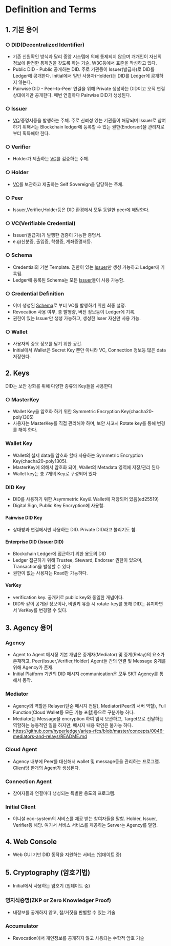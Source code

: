 # Definition and Terms

## 1. 기본 용어

### ○ DID(Decentralized Identifier)
 - 기존 신원확인 방식과 달리 중앙 시스템에 의해 통제되지 않으며 개개인이 자신의 정보에 완전한 통제권을 갖도록 하는 기술. W3C등에서 표준을 작성하고 있다.
 - Public DID - Public 공개하는 DID. 주로 기관등이 Issuer(발급자)로 DID를 Ledger에 공개한다. Initial에서 일반 사용자(Holder)는 DID를 Ledger에 공개하지 않는다.
 - Pairwise DID - Peer-to-Peer 연결을 위해 Private 생성하는 DID이고 오직 연결 상대에게만 공개한다. 매번 연결하다 Pairwise DID가 생성된다.  

### ○ Issuer
 - [VC](#vcverifiable-credential)/증명서등을 발행하는 주체. 주로 신뢰성 있는 기관들이 해당되며 Issuer로 참여하기 위해서는 Blockchain ledger에 등록할 수 있는 권한(Endorser)을 관리자로 부터 획득해야 한다.
 
### ○ Verifier
 - Holder가 제출하는 [VC](#vcverifiable-credential)를 검증하는 주체. 

### ○ Holder
 - [VC](#vcverifiable-credential)를 보관하고 제출하는 Self Sovereign을 담당하는 주체.
 
### ○ Peer
 - Issuer,Verifier,Holder등은 DID 환경에서 모두 동일한 peer에 해당한다.
 
### ○ VC(Verifiable Credential)
 - Issuer(발급자)가 발행한 검증이 가능한 증명서.
 - e.g)신분증, 출입증, 학생증, 계좌증명서등.

### ○ Schema
 - Credential의 기본 Template. 권한이 있는 [Issuer](#issuer)만 생성 가능하고 Ledger에 기록됨. 
 - Ledger에 등록된 Schema는 모든 [Issuer](#issuer)들이 사용 가능함.
 
### ○ Credential Definition
 - 이미 생성된 [Schema](#schema)로 부터 VC를 발행하기 위한 최종 설정.
 - Revocation 사용 여부, 총 발행량, 버전 정보등이 Ledger에 기록.
 - 권한이 있는 Issuer만 생성 가능하고, 생성한 Isser 자신만 사용 가능.

### ○ Wallet
 - 사용자의 중요 정보를 담기 위한 공간.
 - Initial에서 Wallet은 Secret Key 뿐만 아니라 VC, Connection 정보등 많은 data 저장한다.
 

## 2. Keys
DID는 보안 강화를 위해 다양한 종류의 Key들을 사용한다

### ○ MasterKey
 - Wallet Key을 암호화 하기 위한 Symmetric Encryption Key(chacha20-poly1305)
 - 사용자는 MasterKey를 직접 관리해야 하며, 보안 사고시 Rotate key를 통해 변경를 해야 한다. 
 
### Wallet Key
 - Wallet의 실제 data를 암호화 할때 사용하는 Symmetric Encryption Key(chacha20-poly1305).
 - MasterKey에 의해서 암호화 되어, Wallet의 Metadata 영역에 저장/관리 된다
 - Wallet key는 총 7개의 Key로 구성되어 있다
 
### DID Key
 - DID를 사용하기 위한 Asymmetric Key로 Wallet에 저장되어 있음(ed25519)
 - Digital Sign, Public Key Encryption에 사용함.
 
#### Pairwise DID Key
 - 상대방과 연결에서만 사용하는 DID. Private DID라고 불리기도 함.
 
#### Enterprise DID (Issuer DID)
 - Blockchain Ledger에 접근하기 위한 용도의 DID
 - Ledger 접근하기 위해 Trustee, Steward, Endorser 권한이 있으며, Transaction을 발생할 수 있다
 - 권한이 없는 사용자는 Read만 가능하다.  
 
#### VerKey
 - verification key. 공개키로 public key와 동일한 개념이다.
 - DID와 같이 공개된 정보이나, 비밀키 유출 시 rotate-key를 통해 DID는 유지하면서 VerKey를 변경할 수 있다.
   
## 3. Agency 용어
### Agency
 - Agent to Agent 메시징 기본 개념은 중개자(Mediator) 및 중계(Relay)의 요소가 존재하고, Peer(Issuer,Verifier,Holder) Agent들 간의 연결 및 Message 중계를 위해 Agency가 존재. 
 - Initial Platform 기반의 DID 메시지 communication은 모두 SKT Agency를 통해서 동작.
 
### Mediator
  - Agency의 역할은 Relayer(단순 메시지 전달), Mediator(Peer의 서버 역할), Full Function(Cloud Wallet등 모든 기능 포함)등으로 구분가능 하다.
  - Mediator는 Message을 encryption 하여 임시 보관하고, Target으로 전달하는 역할하는 능동적인 일을 하지만, 메시지 내용 확인은 불가능 하다.
  - https://github.com/hyperledger/aries-rfcs/blob/master/concepts/0046-mediators-and-relays/README.md
  
### Cloud Agent
 - Agency 내부에 Peer를 대신해서 wallet 및 message등을 관리하는 프로그램. Client당 한개의 Agent가 생성된다.

### Connection Agent
 - 참여자들과 연결마다 생성되는 특별한 용도의 프로그램.

### Initial Client
 - 이니셜 eco-system의 서비스를 제공 받는 참여자들을 말함. Holder, Issuer, Verifier등 해당. 여기서 서비스 서비스를 제공하는 Server는 Agency를 말함.
 
## 4. Web Console
 - Web GUI 기반 DID 동작을 지원하는 서비스 (업데이트 중)

## 5. Cryptography (암호기법)
 - Initial에서 사용하는 암호기 (업데이트 중)

### 영지식증명(ZKP or Zero Knowledger Proof)
  - 내정보를 공개하지 않고, 참/거짓을 판별할 수 있는 기술 
  
### Accumulator
  - Revocation에서 개인정보를 공개하지 않고 사용되는 수학적 암호 기술 

 

